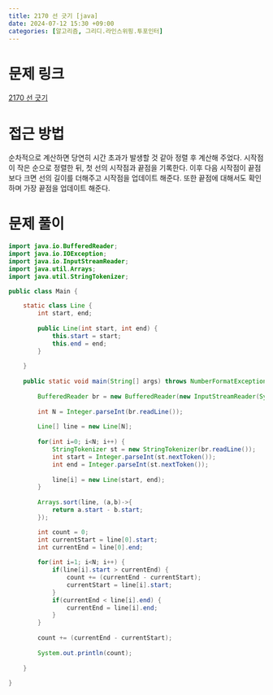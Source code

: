 ```yaml
---
title: 2170 선 긋기 [java]
date: 2024-07-12 15:30 +09:00
categories: [알고리즘, 그리디.라인스위핑.투포인터]
---
```

# 문제 링크
[2170 선 긋기](https://www.acmicpc.net/problem/2170)

# 접근 방법
순차적으로 계산하면 당연히 시간 초과가 발생할 것 같아 정렬 후 계산해 주었다. 시작점이 작은 순으로 정렬한 뒤, 첫 선의 시작점과 끝점을 기록한다. 이후 다음 시작점이 끝점 보다 크면 선의 길이를 더해주고 시작점을 업데이트 해준다. 또한 끝점에 대해서도 확인하며 가장 끝점을 업데이트 해준다.

# 문제 풀이
```java
import java.io.BufferedReader;
import java.io.IOException;
import java.io.InputStreamReader;
import java.util.Arrays;
import java.util.StringTokenizer;

public class Main {

	static class Line {
		int start, end;
		
		public Line(int start, int end) {
			this.start = start;
			this.end = end;
		}
		
	}
	
	public static void main(String[] args) throws NumberFormatException, IOException {
		
		BufferedReader br = new BufferedReader(new InputStreamReader(System.in));
		
		int N = Integer.parseInt(br.readLine());
		
		Line[] line = new Line[N];
		
		for(int i=0; i<N; i++) {
			StringTokenizer st = new StringTokenizer(br.readLine());
			int start = Integer.parseInt(st.nextToken());
			int end = Integer.parseInt(st.nextToken());
			
			line[i] = new Line(start, end);
		}
		
		Arrays.sort(line, (a,b)->{
			return a.start - b.start;
		});

		int count = 0;
		int currentStart = line[0].start;
		int currentEnd = line[0].end;
		
		for(int i=1; i<N; i++) {
			if(line[i].start > currentEnd) {
				count += (currentEnd - currentStart);
				currentStart = line[i].start;
			}
			if(currentEnd < line[i].end) {
				currentEnd = line[i].end;
			}
		}
		
		count += (currentEnd - currentStart);
		
		System.out.println(count);
		
	}
	
}

```
